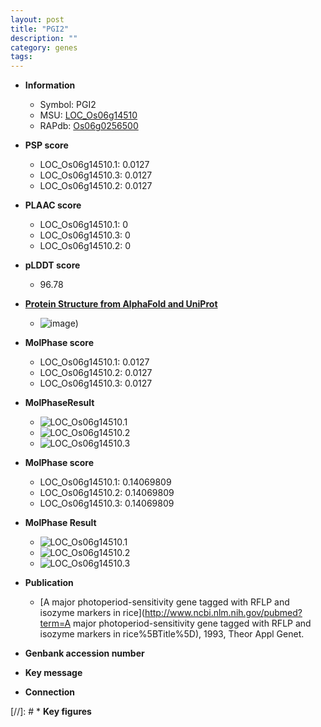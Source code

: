 ```yaml
---
layout: post
title: "PGI2"
description: ""
category: genes
tags: 
---
```


* **Information**  
    + Symbol: PGI2  
    + MSU: [LOC_Os06g14510](http://rice.plantbiology.msu.edu/cgi-bin/ORF_infopage.cgi?orf=LOC_Os06g14510)  
    + RAPdb: [Os06g0256500](http://rapdb.dna.affrc.go.jp/viewer/gbrowse_details/irgsp1?name=Os06g0256500)  

* **PSP score**  
    + LOC_Os06g14510.1: 0.0127 
    + LOC_Os06g14510.3: 0.0127 
    + LOC_Os06g14510.2: 0.0127 

* **PLAAC score**  
    + LOC_Os06g14510.1: 0 
    + LOC_Os06g14510.3: 0 
    + LOC_Os06g14510.2: 0 

* **pLDDT score**
    + 96.78

* **[Protein Structure from AlphaFold and UniProt](https://www.uniprot.org/uniprotkb/P42863/entry#structure)**
    + ![image](https://ricepsp.github.io/images/P/AF-P42863-F1.png))

* **MolPhase score**
    + LOC_Os06g14510.1: 0.0127
    + LOC_Os06g14510.2: 0.0127
    + LOC_Os06g14510.3: 0.0127

* **MolPhaseResult**
    + ![LOC_Os06g14510.1](https://ricepsp.github.io/pictures/LOC_Os06g/LOC_Os06g14510.1.png)
    + ![LOC_Os06g14510.2](https://ricepsp.github.io/pictures/LOC_Os06g/LOC_Os06g14510.2.png)
    + ![LOC_Os06g14510.3](https://ricepsp.github.io/pictures/LOC_Os06g/LOC_Os06g14510.3.png)

* **MolPhase score**
    + LOC_Os06g14510.1: 0.14069809
    + LOC_Os06g14510.2: 0.14069809
    + LOC_Os06g14510.3: 0.14069809

* **MolPhase Result**
    + ![LOC_Os06g14510.1](https://304243504.github.io/Pictures/LOC_Os06g/LOC_Os06g14510.1.png)
    + ![LOC_Os06g14510.2](https://304243504.github.io/Pictures/LOC_Os06g/LOC_Os06g14510.2.png)
    + ![LOC_Os06g14510.3](https://304243504.github.io/Pictures/LOC_Os06g/LOC_Os06g14510.3.png)

* **Publication**  
    + [A major photoperiod-sensitivity gene tagged with RFLP and isozyme markers in rice](http://www.ncbi.nlm.nih.gov/pubmed?term=A major photoperiod-sensitivity gene tagged with RFLP and isozyme markers in rice%5BTitle%5D), 1993, Theor Appl Genet.

* **Genbank accession number**  

* **Key message**  

* **Connection**  

[//]: # * **Key figures**  


